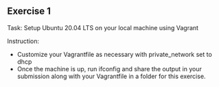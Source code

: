 ## Exercise 1

Task: Setup Ubuntu 20.04 LTS on your local machine using Vagrant

Instruction: 

- Customize your Vagrantfile as necessary with private_network set to dhcp
- Once the machine is up, run ifconfig and share the output in your submission along with your Vagrantfile in a folder for this exercise.


